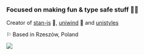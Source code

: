 ### Focused on making fun & type safe stuff 🧙‍♂️

Creator of [stan-js](https://github.com/codemask-labs/stan-js) 🦫, [uniwind](https://github.com/Unistyles-OSS/uniwind) 🍃 and [unistyles](https://github.com/jpudysz/react-native-unistyles)

⚐ Based in Rzeszów, Poland

<img src="https://c.tenor.com/78XYoj-iUxsAAAAC/tenor.gif" alt=" " />
